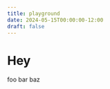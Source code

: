 ```yaml
---
title: playground
date: 2024-05-15T00:00:00-12:00
draft: false
---
```

<!--more-->

# Hey 

foo bar baz
